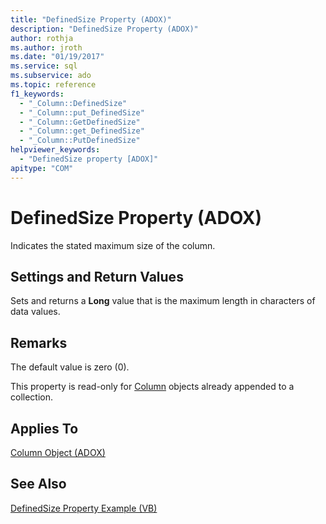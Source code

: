 ```yaml
---
title: "DefinedSize Property (ADOX)"
description: "DefinedSize Property (ADOX)"
author: rothja
ms.author: jroth
ms.date: "01/19/2017"
ms.service: sql
ms.subservice: ado
ms.topic: reference
f1_keywords:
  - "_Column::DefinedSize"
  - "_Column::put_DefinedSize"
  - "_Column::GetDefinedSize"
  - "_Column::get_DefinedSize"
  - "_Column::PutDefinedSize"
helpviewer_keywords:
  - "DefinedSize property [ADOX]"
apitype: "COM"
---
```

# DefinedSize Property (ADOX)
Indicates the stated maximum size of the column.  
  
## Settings and Return Values  
 Sets and returns a **Long** value that is the maximum length in characters of data values.  
  
## Remarks  
 The default value is zero (0).  
  
 This property is read-only for [Column](./column-object-adox.md) objects already appended to a collection.  
  
## Applies To  
 [Column Object (ADOX)](./column-object-adox.md)  
  
## See Also  
 [DefinedSize Property Example (VB)](./definedsize-property-example-vb.md)